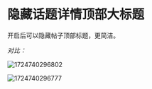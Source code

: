 # 隐藏话题详情顶部大标题

开启后可以隐藏帖子顶部标题，更简洁。

*对比：*

![1724740296802](https://imgurl.zishu.me/2024/08/1724740296802.webp)

![1724740296777](https://imgurl.zishu.me/2024/08/1724740296777.webp)
